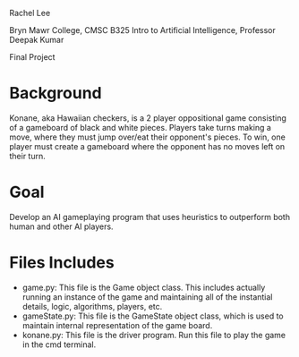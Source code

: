Rachel Lee

Bryn Mawr College, CMSC B325 Intro to Artificial Intelligence, Professor Deepak Kumar

Final Project

# Background
Konane, aka Hawaiian checkers, is a 2 player oppositional game consisting of a gameboard of black and white pieces. Players take turns making a move, where they must jump over/eat their opponent's pieces. To win, one player must create a gameboard where the opponent has no moves left on their turn.

# Goal
Develop an AI gameplaying program that uses heuristics to outperform both human and other AI players. 

# Files Includes
  - game.py: This file is the Game object class. This includes actually running an instance of the game and maintaining all of the instantial details, logic, algorithms, players, etc.
  - gameState.py: This file is the GameState object class, which is used to maintain internal representation of the game board.
  - konane.py: This file is the driver program. Run this file to play the game in the cmd terminal.
